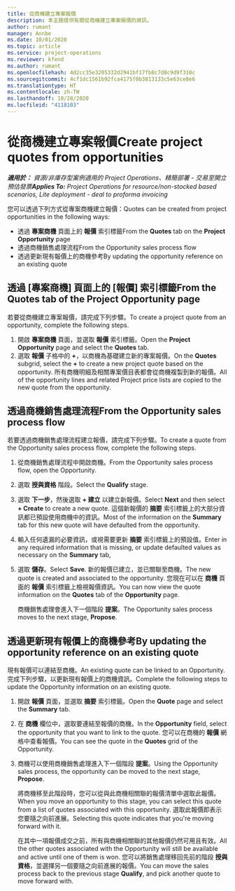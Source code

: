 ```yaml
---
title: 從商機建立專案報價
description: 本主題提供有關從商機建立專案報價的資訊。
author: rumant
manager: Annbe
ms.date: 10/01/2020
ms.topic: article
ms.service: project-operations
ms.reviewer: kfend
ms.author: rumant
ms.openlocfilehash: 4d2cc35e3205332d2941bf17fb8c7d8c9d9f310c
ms.sourcegitcommit: 4cf1dc1561b92fca4175f0b3813133c5e63ce8e6
ms.translationtype: HT
ms.contentlocale: zh-TW
ms.lasthandoff: 10/28/2020
ms.locfileid: "4118103"
---
```

# <a name="create-project-quotes-from-opportunities"></a><span data-ttu-id="e18c6-103">從商機建立專案報價</span><span class="sxs-lookup"><span data-stu-id="e18c6-103">Create project quotes from opportunities</span></span>

<span data-ttu-id="e18c6-104">_**適用於：** 資源/非庫存型案例適用的 Project Operations、精簡部署 - 交易至開立預估發票_</span><span class="sxs-lookup"><span data-stu-id="e18c6-104">_**Applies To:** Project Operations for resource/non-stocked based scenarios, Lite deployment - deal to proforma invoicing_</span></span>

<span data-ttu-id="e18c6-105">您可以透過下列方式從專案商機建立報價：</span><span class="sxs-lookup"><span data-stu-id="e18c6-105">Quotes can be created from project opportunities in the following ways:</span></span>

- <span data-ttu-id="e18c6-106">透過 **專案商機** 頁面上的 **報價** 索引標籤</span><span class="sxs-lookup"><span data-stu-id="e18c6-106">From the **Quotes** tab on the **Project Opportunity** page</span></span>
- <span data-ttu-id="e18c6-107">透過商機銷售處理流程</span><span class="sxs-lookup"><span data-stu-id="e18c6-107">From the Opportunity sales process flow</span></span>
- <span data-ttu-id="e18c6-108">透過更新現有報價上的商機參考</span><span class="sxs-lookup"><span data-stu-id="e18c6-108">By updating the opportunity reference on an existing quote</span></span>

## <a name="from-the-quotes-tab-of-the-project-opportunity-page"></a><span data-ttu-id="e18c6-109">透過 [專案商機] 頁面上的 [報價] 索引標籤</span><span class="sxs-lookup"><span data-stu-id="e18c6-109">From the Quotes tab of the Project Opportunity page</span></span>

<span data-ttu-id="e18c6-110">若要從商機建立專案報價，請完成下列步驟。</span><span class="sxs-lookup"><span data-stu-id="e18c6-110">To create a project quote from an opportunity, complete the following steps.</span></span>

1. <span data-ttu-id="e18c6-111">開啟 **專案商機** 頁面，並選取 **報價** 索引標籤。</span><span class="sxs-lookup"><span data-stu-id="e18c6-111">Open the **Project Opportunity** page and select the **Quotes** tab.</span></span> 
2. <span data-ttu-id="e18c6-112">選取 **報價** 子格中的 **+**，以商機為基礎建立新的專案報價。</span><span class="sxs-lookup"><span data-stu-id="e18c6-112">On the **Quotes** subgrid, select the **+** to create a new project quote based on the opportunity.</span></span> <span data-ttu-id="e18c6-113">所有商機明細及相關專案價目表都會從商機複製到新的報價。</span><span class="sxs-lookup"><span data-stu-id="e18c6-113">All of the opportunity lines and related Project price lists are copied to the new quote from the opportunity.</span></span>

## <a name="from-the-opportunity-sales-process-flow"></a><span data-ttu-id="e18c6-114">透過商機銷售處理流程</span><span class="sxs-lookup"><span data-stu-id="e18c6-114">From the Opportunity sales process flow</span></span>

<span data-ttu-id="e18c6-115">若要透過商機銷售處理流程建立報價，請完成下列步驟。</span><span class="sxs-lookup"><span data-stu-id="e18c6-115">To create a quote from the Opportunity sales process flow, complete the following steps.</span></span>

1. <span data-ttu-id="e18c6-116">從商機銷售處理流程中開啟商機。</span><span class="sxs-lookup"><span data-stu-id="e18c6-116">From the Opportunity sales process flow, open the Opportunity.</span></span>
2. <span data-ttu-id="e18c6-117">選取 **授與資格** 階段。</span><span class="sxs-lookup"><span data-stu-id="e18c6-117">Select the **Qualify** stage.</span></span> 
3. <span data-ttu-id="e18c6-118">選取 **下一步**，然後選取 **+ 建立** 以建立新報價。</span><span class="sxs-lookup"><span data-stu-id="e18c6-118">Select **Next** and then select **+ Create** to create a new quote.</span></span> <span data-ttu-id="e18c6-119">這個新報價的 **摘要** 索引標籤上的大部分資訊都已預設使用商機中的資訊。</span><span class="sxs-lookup"><span data-stu-id="e18c6-119">Most of the information on the **Summary** tab for this new quote will have defaulted from the opportunity.</span></span> 
4. <span data-ttu-id="e18c6-120">輸入任何遺漏的必要資訊，或視需要更新 **摘要** 索引標籤上的預設值。</span><span class="sxs-lookup"><span data-stu-id="e18c6-120">Enter in any required information that is missing, or update defaulted values as necessary on the **Summary** tab,</span></span>
5. <span data-ttu-id="e18c6-121">選取 **儲存**。</span><span class="sxs-lookup"><span data-stu-id="e18c6-121">Select **Save**.</span></span> <span data-ttu-id="e18c6-122">新的報價已建立，並已關聯至商機。</span><span class="sxs-lookup"><span data-stu-id="e18c6-122">The new quote is created and associated to the opportunity.</span></span> <span data-ttu-id="e18c6-123">您現在可以在 **商機** 頁面的 **報價** 索引標籤上檢視報價資訊。</span><span class="sxs-lookup"><span data-stu-id="e18c6-123">You can now view the quote information on the **Quotes** tab of the **Opportunity** page.</span></span> 

   <span data-ttu-id="e18c6-124">商機銷售處理會進入下一個階段 **提案**。</span><span class="sxs-lookup"><span data-stu-id="e18c6-124">The Opportunity sales process moves to the next stage, **Propose**.</span></span>


## <a name="by-updating-the-opportunity-reference-on-an-existing-quote"></a><span data-ttu-id="e18c6-125">透過更新現有報價上的商機參考</span><span class="sxs-lookup"><span data-stu-id="e18c6-125">By updating the opportunity reference on an existing quote</span></span>

<span data-ttu-id="e18c6-126">現有報價可以連結至商機。</span><span class="sxs-lookup"><span data-stu-id="e18c6-126">An existing quote can be linked to an Opportunity.</span></span> <span data-ttu-id="e18c6-127">完成下列步驟，以更新現有報價上的商機資訊。</span><span class="sxs-lookup"><span data-stu-id="e18c6-127">Complete the following steps to update the Opportunity information on an existing quote.</span></span>

1. <span data-ttu-id="e18c6-128">開啟 **報價** 頁面，並選取 **摘要** 索引標籤。</span><span class="sxs-lookup"><span data-stu-id="e18c6-128">Open the **Quote** page and select the **Summary** tab.</span></span>
2. <span data-ttu-id="e18c6-129">在 **商機** 欄位中，選取要連結至報價的商機。</span><span class="sxs-lookup"><span data-stu-id="e18c6-129">In the **Opportunity** field, select the opportunity that you want to link to the quote.</span></span> <span data-ttu-id="e18c6-130">您可以在商機的 **報價** 網格中查看報價。</span><span class="sxs-lookup"><span data-stu-id="e18c6-130">You can see the quote in the **Quotes** grid of the Opportunity.</span></span> 
3. <span data-ttu-id="e18c6-131">商機可以使用商機銷售處理進入下一個階段 **提案**。</span><span class="sxs-lookup"><span data-stu-id="e18c6-131">Using the Opportunity sales process, the opportunity can be moved to the next stage, **Propose**.</span></span> 

   <span data-ttu-id="e18c6-132">將商機移至此階段時，您可以從與此商機相關聯的報價清單中選取此報價。</span><span class="sxs-lookup"><span data-stu-id="e18c6-132">When you move an opportunity to this stage, you can select this quote from a list of quotes associated with this opportunity.</span></span> <span data-ttu-id="e18c6-133">選取此報價即表示您要隨之向前進展。</span><span class="sxs-lookup"><span data-stu-id="e18c6-133">Selecting this quote indicates that you're moving forward with it.</span></span>

   <span data-ttu-id="e18c6-134">在其中一項報價成交之前，所有與商機相關聯的其他報價仍然可用且有效。</span><span class="sxs-lookup"><span data-stu-id="e18c6-134">All the other quotes associated with the Opportunity will still be available and active until one of them is won.</span></span> <span data-ttu-id="e18c6-135">您可以將銷售處理移回先前的階段 **授與資格**，並選擇另一個要隨之向前進展的報價。</span><span class="sxs-lookup"><span data-stu-id="e18c6-135">You can move the sales process back to the previous stage **Qualify**, and pick another quote to move forward with.</span></span>
